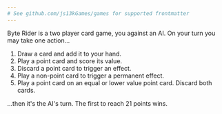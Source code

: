 ```yaml
---
# See github.com/js13kGames/games for supported frontmatter
---
```

Byte Rider is a two player card game, you against an AI. On your turn you may take one action...

1. Draw a card and add it to your hand.
2. Play a point card and score its value.
3. Discard a point card to trigger an effect.
4. Play a non-point card to trigger a permanent effect.
5. Play a point card on an equal or lower value point card. Discard both cards.

...then it's the AI's turn. The first to reach 21 points wins.